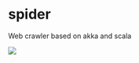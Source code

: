 # spider
Web crawler based on akka and scala

<img src="https://codeship.com/projects/316114a0-2e48-0134-5a24-12bd9e093a4a/status?branch=develop"/>
